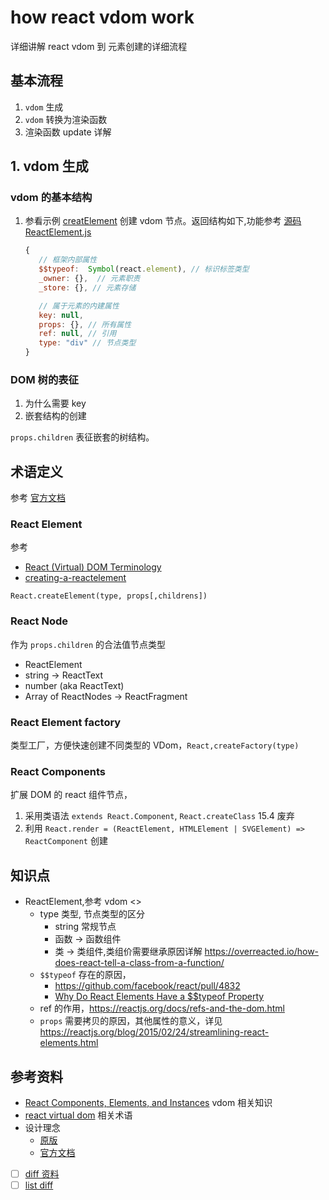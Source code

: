 # how react vdom work

详细讲解 react vdom 到 元素创建的详细流程

## 基本流程
1. `vdom` 生成
2. `vdom` 转换为渲染函数
3. 渲染函数 update 详解

## 1. vdom 生成
### vdom 的基本结构
1. 参看示例 [creatElement](../../src/demos/api-creatElement.html) 创建 vdom 节点。返回结构如下,功能参考 [源码 ReactElement.js](https://github.com/facebook/react/blob/4e5d7faf54b38ebfc7a2dcadbd09a25d6f330ac0/packages/react/src/ReactElement.js#L146)
   ```js
   {
      // 框架内部属性 
      $$typeof:  Symbol(react.element), // 标识标签类型
      _owner: {},  // 元素职责
      _store: {}, // 元素存储

      // 属于元素的内建属性
      key: null, 
      props: {}, // 所有属性
      ref: null, // 引用
      type: "div" // 节点类型
   }
   ```


### DOM 树的表征
1. 为什么需要 key
2. 嵌套结构的创建
   
`props.children` 表征嵌套的树结构。


## 术语定义
参考 [官方文档](https://reactjs.org/docs/glossary.html)

### React Element
参考 
* [React (Virtual) DOM Terminology](https://gist.github.com/sebmarkbage/fcb1b6ab493b0c77d589#react-elements)
* [creating-a-reactelement](https://reactjs.org/blog/2014/10/14/introducing-react-elements.html#creating-a-reactelement)

`React.createElement(type, props[,childrens])`

### React Node
作为 `props.children` 的合法值节点类型
* ReactElement
* string -> ReactText
* number (aka ReactText)
* Array of ReactNodes  -> ReactFragment

### React Element factory
类型工厂，方便快速创建不同类型的 VDom，`React,createFactory(type)`

### React Components
扩展 DOM 的 react 组件节点，
1. 采用类语法 `extends React.Component`, `React.createClass` 15.4 废弃
2. 利用 `React.render = (ReactElement, HTMLElement | SVGElement) => ReactComponent` 创建

## 知识点
* ReactElement,参考 vdom <>
  * type 类型, 节点类型的区分
    * string 常规节点
    * 函数 -> 函数组件
    * 类 -> 类组件,类组价需要继承原因详解 <https://overreacted.io/how-does-react-tell-a-class-from-a-function/>
  * `$$typeof` 存在的原因，
    * <https://github.com/facebook/react/pull/4832>
    * [Why Do React Elements Have a $$typeof Property](https://overreacted.io/why-do-react-elements-have-typeof-property/)
  * ref 的作用，https://reactjs.org/docs/refs-and-the-dom.html
  * `props` 需要拷贝的原因，其他属性的意义，详见 <https://reactjs.org/blog/2015/02/24/streamlining-react-elements.html>

## 参考资料
* [React Components, Elements, and Instances](https://reactjs.org/blog/2015/12/18/react-components-elements-and-instances.html#fnref-1) vdom 相关知识
* [react virtual dom](https://gist.github.com/sebmarkbage/fcb1b6ab493b0c77d589) 相关术语
* 设计理念
  * [原版](https://github.com/reactjs/react-basic)
  * [官方文档](https://reactjs.org/docs/design-principles.html)

* [ ] [diff 资料](https://github.com/facebook/react/issues/10703)
* [ ] [list diff](https://github.com/facebook/react/issues/10382)
